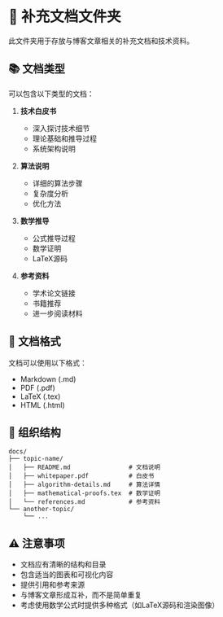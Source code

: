# 📑 补充文档文件夹

此文件夹用于存放与博客文章相关的补充文档和技术资料。

## 📚 文档类型

可以包含以下类型的文档：

1. **技术白皮书**
   - 深入探讨技术细节
   - 理论基础和推导过程
   - 系统架构说明

2. **算法说明**
   - 详细的算法步骤
   - 复杂度分析
   - 优化方法

3. **数学推导**
   - 公式推导过程
   - 数学证明
   - LaTeX源码

4. **参考资料**
   - 学术论文链接
   - 书籍推荐
   - 进一步阅读材料

## 📄 文档格式

文档可以使用以下格式：

- Markdown (.md)
- PDF (.pdf)
- LaTeX (.tex)
- HTML (.html)

## 🌳 组织结构

```
docs/
├── topic-name/
│   ├── README.md                # 文档说明
│   ├── whitepaper.pdf           # 白皮书
│   ├── algorithm-details.md     # 算法详情
│   ├── mathematical-proofs.tex  # 数学证明
│   └── references.md            # 参考资料
└── another-topic/
    └── ...
```

## ⚠️ 注意事项

- 文档应有清晰的结构和目录
- 包含适当的图表和可视化内容
- 提供引用和参考来源
- 与博客文章形成互补，而不是简单重复
- 考虑使用数学公式时提供多种格式（如LaTeX源码和渲染图像） 